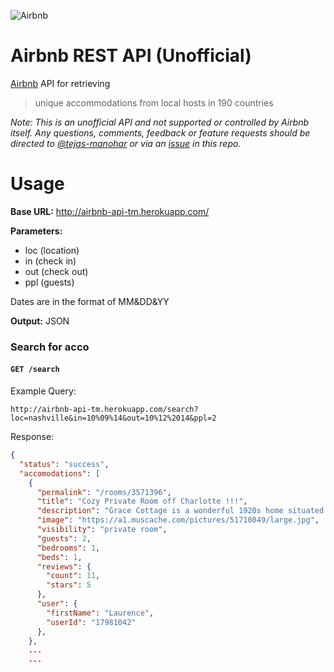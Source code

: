 ![Airbnb](http://www.underconsideration.com/brandnew/archives/airbnb_logo_detail.png "Airbnb")

Airbnb REST API (Unofficial)
============================

[Airbnb](https://www.airbnb.com/) API for retrieving
> unique accommodations from local hosts in 190 countries

*Note: This is an unofficial API and not supported or controlled by Airbnb itself. Any questions, comments, feedback or feature requests should be directed to [@tejas-manohar](https://github.com/tejas-manohar) or via an [issue](https://github.com/tejas-manohar/airbnb/issues/new) in this repo.*

Usage
=====

**Base URL:** http://airbnb-api-tm.herokuapp.com/

**Parameters:**
- loc (location)
- in (check in)
- out (check out)
- ppl (guests)

Dates are in the format of MM&DD&YY

**Output:** JSON

### Search for acco
#### `GET /search`

Example Query:

```
http://airbnb-api-tm.herokuapp.com/search?loc=nashville&in=10%09%14&out=10%12%2014&ppl=2
```

Response:

```json
{
  "status": "success",
  "accomodations": [
    {
      "permalink": "/rooms/3571396",
      "title": "Cozy Private Room off Charlotte !!!",
      "description": "Grace Cottage is a wonderful 1920s home situated in the beautiful town of Washington,     Arkansas.The home comfortably fits four and is located next to Historic Washington State Park. Enjoy a relaxing and restful weekend in the community of Washington.",
      "image": "https://a1.muscache.com/pictures/51710849/large.jpg",
      "visibility": "private room",
      "guests": 2,
      "bedrooms": 1,
      "beds": 1,
      "reviews": {
        "count": 11,
        "stars": 5
      },
      "user": {
        "firstName": "Laurence",
        "userId": "17981042"
      },
    },
    ...
    ...
```
